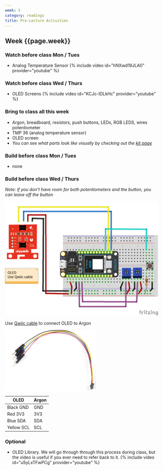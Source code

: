 ```yaml
---
week: 5
category: readings
title: Pre-Lecture Activities
---
```


## Week {{page.week}}

### Watch before class Mon / Tues

* Analog Temperature Sensor
  {% include video id="hNXwd19JLA0" provider="youtube" %}

### Watch before class Wed / Thurs

* OLED Screens
  {% include video id="KCJc-IDLkHc" provider="youtube" %}

### Bring to class all this week

- Argon, breadboard, resistors, push buttons, LEDs, RGB LEDS, wires potentiometer
- TMP 36 (analog temperature sensor)
- OLED screen
- *You can see what parts look like visually by checking out the [kit page](https://reparke.github.io/ITP348-Physical-Computing/kit)*

### Build before class Mon / Tues 

- none

### Build before class Wed / Thurs 

*Note: if you don't have room for both potentiometers and the button, you can leave off the button*

<img src="week05.assets/etch-a-sketch_v3_i2c_bb.png" alt="etch-a-sketch" style="width:600px" />

Use [Qwiic cable](https://www.sparkfun.com/products/14425) to connect OLED to Argon

<img src="week05.assets/14425-Qwiic_Cable_-_Breadboard_Jumper__4-pin_-01.jpg" alt="Qwiic Cable - Breadboard Jumper (4-pin)" style="width:300px;" />

| OLED | Argon    |
| --------- | ------------ |
| Black GND | GND          |
| Red 3V3   | 3V3          |
| Blue SDA | SDA        |
| Yellow SCL | SCL       |

### Optional

* OLED Library. We will go through through this process during class, but the video is useful if you ever need to refer back to it.
  {% include video id="u5yLxTFwPCg" provider="youtube" %}

